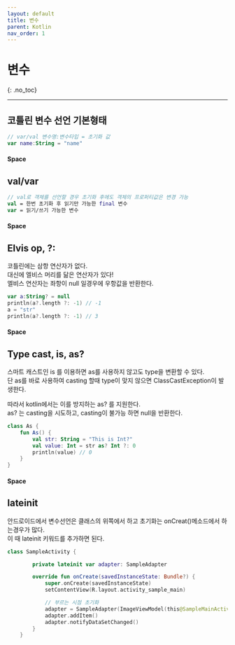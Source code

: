 ```yaml
---
layout: default
title: 변수
parent: Kotlin
nav_order: 1
---
```

# 변수
{: .no_toc}

---

## 코틀린 변수 선언 기본형태
```kotlin
// var/val 변수명:변수타입 = 초기화 값
var name:String = "name"
```
####  Space

## val/var
```kotlin
// val로 객체를 선언할 경우 초기화 후에도 객체의 프로퍼티값은 변경 가능
val = 한번 초기화 후 읽기만 가능한 final 변수
var = 읽기/쓰기 가능한 변수
```
####  Space

## Elvis op, ?:
코틀린에는 삼항 연산자가 없다.  
대신에 엘비스 머리를 닮은 연산자가 있다!  
엘비스 연산자는 좌항이 null 일경우에 우항값을 반환한다.
```kotlin
var a:String? = null
println(a?.length ?: -1) // -1
a = "str"
println(a?.length ?: -1) // 3
```
####  Space

## Type cast, is, as?
스마트 캐스트인 is 를 이용하면 as를 사용하지 않고도 type을 변환할 수 있다.  
단 as를 바로 사용하여 casting 할때 type이 맞지 않으면 ClassCastException이 발생한다.

따라서 kotlin에서는 이를 방지하는 as? 를 지원한다.  
as? 는 casting을 시도하고, casting이 불가능 하면 null을 반환한다.
```kotlin
class As {
    fun As() {
        val str: String = "This is Int?"
        val value: Int = str as? Int ?: 0
        println(value) // 0
    }
}
```
####  Space

## lateinit
안드로이드에서 변수선언은 클래스의 위쪽에서 하고 초기화는 onCreat()메소드에서 하는경우가 많다.  
이 때 lateinit 키워드를 추가하면 된다.
```kotlin
class SampleActivity {

        private lateinit var adapter: SampleAdapter

        override fun onCreate(savedInstanceState: Bundle?) {
            super.onCreate(savedInstanceState)
            setContentView(R.layout.activity_sample_main)

            // 부르는 시점 초기화
            adapter = SampleAdapter(ImageViewModel(this@SampleMainActivity, 3))
            adapter.addItem()
            adapter.notifyDataSetChanged()
        }
    }
```
